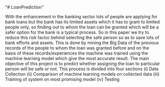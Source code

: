 "# LoanPrediction" 

With the enhancement in the banking sector lots of people are applying for bank loans but the bank has its limited assets which it has to grant to limited people only, so finding out to whom the loan can be granted which will be a safer option for the bank is a typical process. So in this paper we try to reduce this risk factor behind selecting the safe person so as to save lots of bank efforts and assets. This is done by mining the Big Data of the previous records of the people to whom the loan was granted before and on the basis of these records/experiences the machine was trained using the machine learning model which give the most accurate result. The main objective of this project is to predict whether assigning the loan to particular person will be safe or not. This process is divided into four sections
(i)	Data Collection
(ii)	Comparison of machine learning models on collected data
(iii)	Training of system on most promising model
(iv)	Testing
